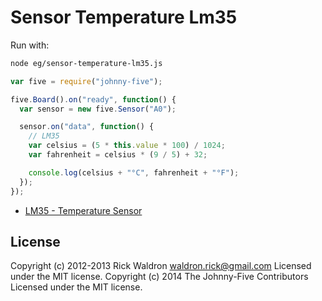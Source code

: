 # Sensor Temperature Lm35

Run with:
```bash
node eg/sensor-temperature-lm35.js
```


```javascript
var five = require("johnny-five");

five.Board().on("ready", function() {
  var sensor = new five.Sensor("A0");

  sensor.on("data", function() {
    // LM35
    var celsius = (5 * this.value * 100) / 1024;
    var fahrenheit = celsius * (9 / 5) + 32;

    console.log(celsius + "°C", fahrenheit + "°F");
  });
});


```





- [LM35 - Temperature Sensor](http://www.ti.com/product/lm35)



## License
Copyright (c) 2012-2013 Rick Waldron <waldron.rick@gmail.com>
Licensed under the MIT license.
Copyright (c) 2014 The Johnny-Five Contributors
Licensed under the MIT license.
